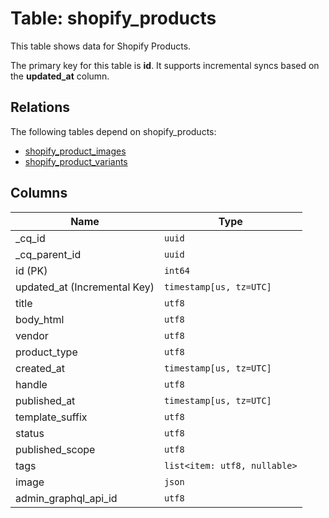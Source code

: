 # Table: shopify_products

This table shows data for Shopify Products.

The primary key for this table is **id**.
It supports incremental syncs based on the **updated_at** column.
## Relations

The following tables depend on shopify_products:
  - [shopify_product_images](shopify_product_images.md)
  - [shopify_product_variants](shopify_product_variants.md)

## Columns

| Name          | Type          |
| ------------- | ------------- |
|_cq_id|`uuid`|
|_cq_parent_id|`uuid`|
|id (PK)|`int64`|
|updated_at (Incremental Key)|`timestamp[us, tz=UTC]`|
|title|`utf8`|
|body_html|`utf8`|
|vendor|`utf8`|
|product_type|`utf8`|
|created_at|`timestamp[us, tz=UTC]`|
|handle|`utf8`|
|published_at|`timestamp[us, tz=UTC]`|
|template_suffix|`utf8`|
|status|`utf8`|
|published_scope|`utf8`|
|tags|`list<item: utf8, nullable>`|
|image|`json`|
|admin_graphql_api_id|`utf8`|